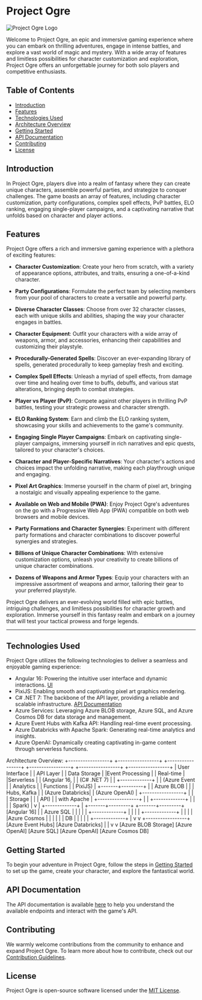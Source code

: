 # Project Ogre

![Project Ogre Logo](screenshots/project_ogre_logo.png)

Welcome to Project Ogre, an epic and immersive gaming experience where you can embark on thrilling adventures, engage in intense battles, and explore a vast world of magic and mystery. With a wide array of features and limitless possibilities for character customization and exploration, Project Ogre offers an unforgettable journey for both solo players and competitive enthusiasts.

## Table of Contents

- [Introduction](#introduction)
- [Features](#features)
- [Technologies Used](#technologies-used)
- [Architecture Overview](#architecture-overview)
- [Getting Started](#getting-started)
- [API Documentation](#api-documentation)
- [Contributing](#contributing)
- [License](#license)

## Introduction

In Project Ogre, players dive into a realm of fantasy where they can create unique characters, assemble powerful parties, and strategize to conquer challenges. The game boasts an array of features, including character customization, party configurations, complex spell effects, PvP battles, ELO ranking, engaging single-player campaigns, and a captivating narrative that unfolds based on character and player actions.

## Features

Project Ogre offers a rich and immersive gaming experience with a plethora of exciting features:

- **Character Customization**: Create your hero from scratch, with a variety of appearance options, attributes, and traits, ensuring a one-of-a-kind character.

- **Party Configurations**: Formulate the perfect team by selecting members from your pool of characters to create a versatile and powerful party.

- **Diverse Character Classes**: Choose from over 32 character classes, each with unique skills and abilities, shaping the way your character engages in battles.

- **Character Equipment**: Outfit your characters with a wide array of weapons, armor, and accessories, enhancing their capabilities and customizing their playstyle.

- **Procedurally-Generated Spells**: Discover an ever-expanding library of spells, generated procedurally to keep gameplay fresh and exciting.

- **Complex Spell Effects**: Unleash a myriad of spell effects, from damage over time and healing over time to buffs, debuffs, and various stat alterations, bringing depth to combat strategies.

- **Player vs Player (PvP)**: Compete against other players in thrilling PvP battles, testing your strategic prowess and character strength.

- **ELO Ranking System**: Earn and climb the ELO ranking system, showcasing your skills and achievements to the game's community.

- **Engaging Single Player Campaigns**: Embark on captivating single-player campaigns, immersing yourself in rich narratives and epic quests, tailored to your character's choices.

- **Character and Player-Specific Narratives**: Your character's actions and choices impact the unfolding narrative, making each playthrough unique and engaging.

- **Pixel Art Graphics**: Immerse yourself in the charm of pixel art, bringing a nostalgic and visually appealing experience to the game.

- **Available on Web and Mobile (PWA)**: Enjoy Project Ogre's adventures on the go with a Progressive Web App (PWA) compatible on both web browsers and mobile devices.

- **Party Formations and Character Synergies**: Experiment with different party formations and character combinations to discover powerful synergies and strategies.

- **Billions of Unique Character Combinations**: With extensive customization options, unleash your creativity to create billions of unique character combinations.

- **Dozens of Weapons and Armor Types**: Equip your characters with an impressive assortment of weapons and armor, tailoring their gear to your preferred playstyle.

Project Ogre delivers an ever-evolving world filled with epic battles, intriguing challenges, and limitless possibilities for character growth and exploration. Immerse yourself in this fantasy realm and embark on a journey that will test your tactical prowess and forge legends.

---


## Technologies Used

Project Ogre utilizes the following technologies to deliver a seamless and enjoyable gaming experience:

- Angular 16: Powering the intuitive user interface and dynamic interactions. [UI](https://project-ogre-ui.azurewebsites.net)
- PixiJS: Enabling smooth and captivating pixel art graphics rendering.
- C# .NET 7: The backbone of the API layer, providing a reliable and scalable infrastructure. [API Documentation](https://project-ogre-api.azurewebsites.net)
- Azure Services: Leveraging Azure BLOB storage, Azure SQL, and Azure Cosmos DB for data storage and management.
- Azure Event Hubs with Kafka API: Handling real-time event processing.
- Azure Databricks with Apache Spark: Generating real-time analytics and insights.
- Azure OpenAI: Dynamically creating captivating in-game content through serverless functions.

Architecture Overview:
   +-----------------+  +-----------------+  +-----------------+  +-----------------+  +-----------------+  +-----------------+
   | User Interface  |  |   API Layer     |  | Data Storage    |  |Event Processing |  | Real-time       |  |Serverless       |
   | (Angular 16,    |  | (C# .NET 7)     |  | +-------------+ |  | (Azure Event    |  |  Analytics      |  |  Functions      |
   |   PixiJS)       |  +-------+---------+  | | Azure BLOB  | |  |  Hubs, Kafka    |  | (Azure Databricks|  | (Azure OpenAI)  |
   +-----------------+          |            | |  Storage    | |  |    API)         |  |  with Apache    |  +-----------------+
                                |            | +-------------+ |  |                 |  |      Spark)     |
                                v            | +-------------+ |  +-------+---------+  +-------+---------+
                               [Angular 16]   | | Azure SQL   | |          |                      |
                                            | +-------------+ |          |                      |
                                            | +-------------+ |          |                      |
                                            | |Azure Cosmos | |          |                      |
                                            | |   DB        | |          |                      |
                                            | +-------------+ |          v                      v
                                            +-----------------+       [Azure Event Hubs]     [Azure Databricks]
                                                                           |                      |
                                                                           v                      v
                                                                      [Azure BLOB Storage]   [Azure OpenAI]
                                                                      [Azure SQL]            [Azure OpenAI]
                                                                      [Azure Cosmos DB]

## Getting Started

To begin your adventure in Project Ogre, follow the steps in [Getting Started](link_to_getting_started_guide.md) to set up the game, create your character, and explore the fantastical world.

## API Documentation

The API documentation is available [here](https://example.com/api-docs) to help you understand the available endpoints and interact with the game's API.

## Contributing

We warmly welcome contributions from the community to enhance and expand Project Ogre. To learn more about how to contribute, check out our [Contribution Guidelines](link_to_contribution_guidelines.md).

## License

Project Ogre is open-source software licensed under the [MIT License](LICENSE.md).

